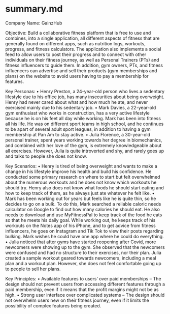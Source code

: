 # summary.md

Company Name: GainzHub 

Objective: Build a collaborative fitness platform that is free to use and combines, into a single application, all different aspects of fitness that are generally found on different apps, such as nutrition logs, workouts, progress, and fitness calculators. The application also implements a social feed to allow users to post their progress and to connect with other individuals on their fitness journey, as well as Personal Trainers (PTs) and fitness influencers to guide them. In addition, gym owners, PTs, and fitness influencers can advertise and sell their products (gym memberships and plans) on the website to avoid users having to pay a membership for features.

Key Personas: 
• Henry Preston, a 24-year-old person who lives a sedentary lifestyle due to his office job, has many insecurities about being overweight. Henry had never cared about what and how much he ate, and never exercised mainly due to his sedentary job. 
• Mark Davies, a 22-year-old gym enthusiast who works in construction, has a very active lifestyle because he is on his feet all day while working. Mark has been into fitness all his life. He was on different sport teams in high school, and he continues to be apart of several adult sport leagues, in addition to having a gym membership at Pan Am to stay active. 
• Julia Florence, a 30-year-old personal trainer, spent years working towards her degree in biomechanics, and combined with her love of the gym, is extremely knowledgeable about all exercises. However, Julia is quite introverted and shy, and rarely goes up and talks to people she does not know.

Key Scenarios:
• Henry is tired of being overweight and wants to make a change in his lifestyle improve his health and build his confidence. He conducted some primary research on where to start but felt overwhelmed about the numerous workouts and he does not know which workouts he should try. Henry also does not know what foods he should start eating and how to keep track of them, as he always just ate whatever he felt like. 
• Mark has been working out for years but feels like he is quite thin, so he decides to go on a bulk. To do this, Mark searched a reliable caloric needs calculator on Google to find out how many calories he should eat. He also needs to download and use MyFitnessPal to keep track of the food he eats so that he meets his daily goal. While working out, he keeps track of his workouts on the Notes app of his iPhone, and to get advice from fitness influencers, he goes on Instagram and Tik Tok to view their posts regarding bulking. Mark wishes he could have one app where he could do everything.
• Julia noticed that after gyms have started reopening after Covid, more newcomers were showing up to the gym. She observed that the newcomers were confused and had no structure to their exercises, nor their plan. Julia created a sample workout geared towards newcomers, including a meal plan and a workout plan. However, she does not feel comfortable going up to people to sell her plans. 

Key Principles:
• Available features to users’ over paid memberships – The design should not prevent users from accessing different features through a paid membership, even if it means that the profit margins might not be as high.
• Strong user interface over complicated systems – The design should not overwhelm users new on their fitness journey, even if it limits the possibility of complex features being created.
